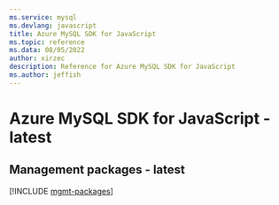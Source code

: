 ```yaml
---
ms.service: mysql
ms.devlang: javascript
title: Azure MySQL SDK for JavaScript
ms.topic: reference
ms.data: 08/05/2022
author: xirzec
description: Reference for Azure MySQL SDK for JavaScript
ms.author: jeffish
---
```

# Azure MySQL SDK for JavaScript - latest

## Management packages - latest
[!INCLUDE [mgmt-packages](mysql-mgmt-index.md)]